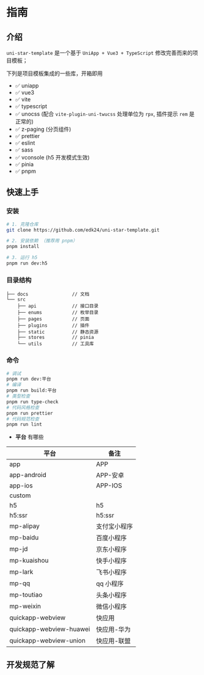 # 指南

## 介绍

`uni-star-template` 是一个基于 `UniApp + Vue3 + TypeScript` 修改完善而来的项目模板；

下列是项目模板集成的一些库，开箱即用

- ✅ uniapp
- ✅ vue3
- ✅ vite
- ✅ typescript
- ✅ unocss (配合 `vite-plugin-uni-twucss` 处理单位为 `rpx`, 插件提示 `rem` 是正常的)
- ✅ z-paging (分页组件)
- ✅ prettier
- ✅ eslint
- ✅ sass
- ✅ vconsole (h5 开发模式生效)
- ✅ pinia
- ✅ pnpm

## 快速上手

### 安装

```bash
# 1. 克隆仓库
git clone https://github.com/edk24/uni-star-template.git

# 2. 安装依赖 （推荐用 pnpm）
pnpm install

# 3. 运行 h5
pnpm run dev:h5
```

### 目录结构

```tree
├── docs                // 文档
└── src                 
    ├── api             // 接口目录
    ├── enums           // 枚举目录
    ├── pages           // 页面
    ├── plugins         // 插件
    ├── static          // 静态资源
    ├── stores          // pinia
    └── utils           // 工具库
```

### 命令

```bash
# 调试
pnpm run dev:平台
# 编译
pnpm run build:平台
# 类型检查
pnpm run type-check
# 代码风格检查
pnpm run prettier
# 代码规范检查
pnpm run lint 
```

- **平台** 有哪些

| 平台                   | 备注                      |
| ---------------------- | ------------------------- |
| app                    | APP                          |
| app-android            | APP-安卓                          |
| app-ios                | APP-IOS                          |
| custom                 |                           |
| h5                     | h5                          |
| h5:ssr                 | h5:ssr                          |
| mp-alipay              | 支付宝小程序                          |
| mp-baidu               | 百度小程序                         |
| mp-jd                  | 京东小程序                          |
| mp-kuaishou            | 快手小程序                          |
| mp-lark                | 飞书小程序                          |
| mp-qq                  | qq 小程序                         |
| mp-toutiao             | 头条小程序                         |
| mp-weixin              | 微信小程序                         |
| quickapp-webview       | 快应用                        |
| quickapp-webview-huawei| 快应用-华为                         |
| quickapp-webview-union | 快应用-联盟                         |

## 开发规范了解
